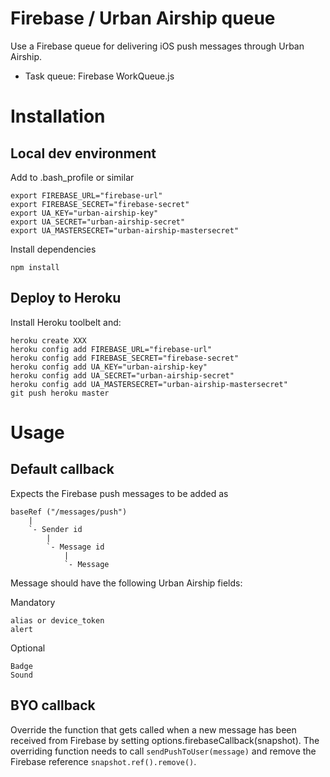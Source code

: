 # Firebase / Urban Airship queue

Use a Firebase queue for delivering iOS push messages through Urban Airship.

* Task queue: Firebase WorkQueue.js

# Installation

## Local dev environment 

Add to .bash_profile or similar

    export FIREBASE_URL="firebase-url"
    export FIREBASE_SECRET="firebase-secret"
    export UA_KEY="urban-airship-key"
    export UA_SECRET="urban-airship-secret"
    export UA_MASTERSECRET="urban-airship-mastersecret"

Install dependencies

    npm install


## Deploy to Heroku

Install Heroku toolbelt and:

    heroku create XXX
    heroku config add FIREBASE_URL="firebase-url"
    heroku config add FIREBASE_SECRET="firebase-secret"
    heroku config add UA_KEY="urban-airship-key"
    heroku config add UA_SECRET="urban-airship-secret"
    heroku config add UA_MASTERSECRET="urban-airship-mastersecret"
    git push heroku master


# Usage

## Default callback
Expects the Firebase push messages to be added as 

    baseRef ("/messages/push")
        |
        `- Sender id
            |
            `- Message id
                |
                `- Message

Message should have the following Urban Airship fields:

Mandatory

    alias or device_token
    alert

Optional

    Badge
    Sound


## BYO callback

Override the function that gets called when a new message has been received from Firebase by setting options.firebaseCallback(snapshot).  The overriding function needs to call `sendPushToUser(message)` and remove the Firebase reference `snapshot.ref().remove()`.
